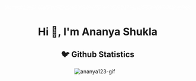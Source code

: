 ![Hello](Hello.gif)


<h1 align="center">Hi 👋, I'm Ananya Shukla</h1>

<h2 align="center">🐦 Github Statistics </h2>
<p align="center">
<img src="https://github-readme-stats.vercel.app/api?username=ananya123-gif&layout=compact&hide=html&theme=jolly" alt="ananya123-gif" />&nbsp;&nbsp;&nbsp;&nbsp;
</p>

